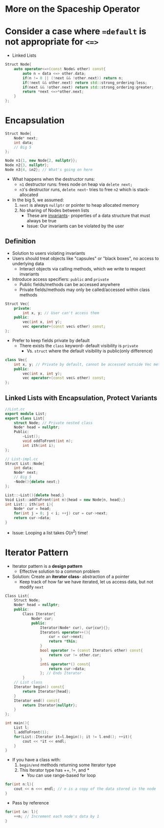 # More on the Spaceship Operator
# Consider a case where `=default` is not appropriate for `<=>`
- Linked Lists
```cpp
Struct Node{
	auto operator<=>(const Node& other) const{
		auto n = data <=> other.data;	
		if(n != 0 || (!next && !other.next)) return n;
		if(!next && other.next) return std::strong_ordering:less;
		if(next && !other.next) return std::strong_ordering:greater;
		return *next <=>*other.next;
	}
};
```
# Encapsulation
```cpp
Struct Node{
	Node* next;
	int data;
	// Big 5
};

Node n1{1, new Node{2, nullptr}};
Node n2{3, nullptr};
Node n3{4, &n2}; // What's going on here
```
- What happens when the destructor runs:
	- `n1` destructor runs: frees node on heap via `delete next;`
	- `n3`'s destructor runs, `delete next`- tries to free `n2` which is stack-allocated
- In the big 5, we assumed:
	1. `next` is always `nullptr` or pointer to heap allocated memory
	2. No sharing of Nodes between lists
		- These are <u>invariants</u>- properties of a data structure that must always be true
		- Issue: Our invariants can be violated by the user
## Definition
- Solution to users violating invariants
- Users should treat objects like "capsules" or "black boxes", no access to underlying data
	- Interact objects via calling methods, which we write to respect invariants
- Introduce access specifiers: `public` and `private`
	- Public fields/methods can be accessed anywhere
	- Private fields/methods may only be called/accessed within class methods
```cpp
Struct Vec{
	private:
		int x, y; // User can't access them
	public:
		vec(int x, int y);
		vec operator+(const vec& other) const;
};
```
- Prefer to keep fields private by default
	- There exists the `class` keyword- default visibility is `private`
		- Vs. `struct` where the default visibility is public(only difference)
```cpp
class Vec{
	int x, y; // Private by default, cannot be accessed outside Vec methods
	public:
		vec(int x, int y);
		vec operator+(const vec& other) const;	
};
```
## Linked Lists with Encapsulation, Protect Variants
```cpp
//List.cc
export module List;
export class List{
	struct Node; // Private nested class
	Node* head = nullptr;
	Public:
		~List();
		void oddToFront(int n);
		int ith(int i);
};

// List-impl.cc
Struct List::Node{
	int data;
	Node* next;
	// Big 5
	~Node(){delete next;}
};

List::~List(){delete head;}
Void List::addToFront(int n){head = new Node{n, head};}
int List:; ith(int i){
	Node* cur = head;
	for(int j = 0; j < i; ++j) cur = cur->next;
	return cur->data;
}
```
- Issue: Looping a list takes $O(n^2)$ time!
# Iterator Pattern
- Iterator pattern is a **design pattern**
	- Effective solution to a common problem
- Solution: Create an **iterator class**- abstraction of a pointer
	- Keep track of how far we have iterated, let us access data, but not modify `next`
```cpp
Class List{
	Struct Node;
	Node* head = nullptr;
	public:
		Class Iterator{
			Node* cur;
			public:
				Iterator(Node* cur), cur{cur}{};
				Iterator& operator++(){
					cur = cur->next;
					return *this;
				}
				bool operator != (const Iterator& other) const{
					return cur != other.cur;
				}
				int& operator*() const{
					return cur->data;
				}; // Ends Iterator
		}
	// List class
	Iterator begin() const{
		return Iterator{head};
	}
	Iterator end() const{
		return Iterator{nullptr};
	}
};

int main(){
	List l;
	l.addToFront(1);
	for(List::Iterator it=l.begin(); it != l.end(); ++it){
		cout << *it << endl;	
	}
}
```
- If you have a class with:
	1. `begin/end` methods returning some Iterator type
	2. This Iterator type has ++, !=, and *
		- You can use range-based for loop
```cpp
for(int n:l){
	cout << n <<< endl; // n is a copy of the data stored in the node
}
```
- Pass by reference
```cpp
for(int &n: l){
	++n; // Increment each node's data by 1
}
```
